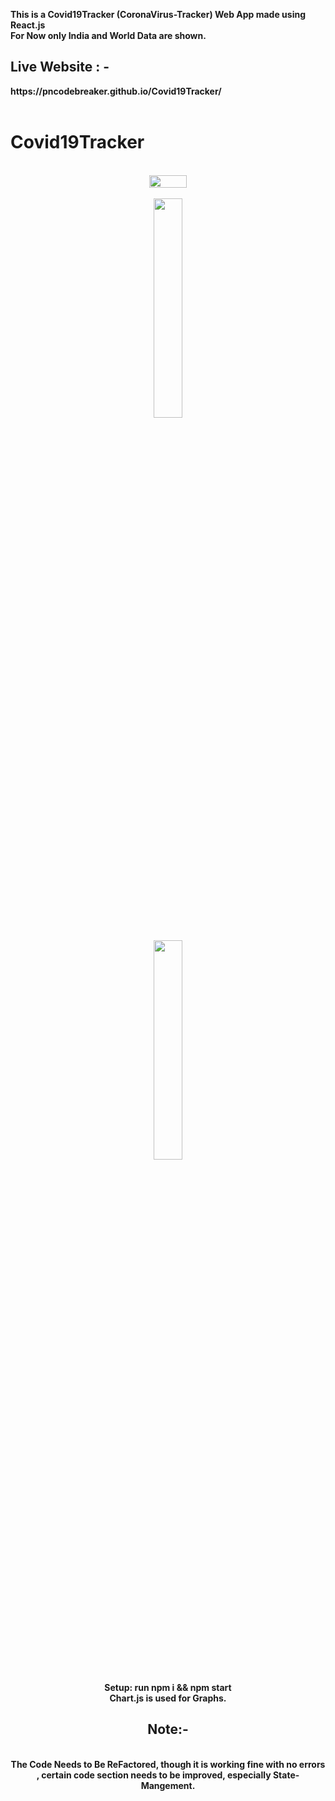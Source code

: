 <b>This is a Covid19Tracker (CoronaVirus-Tracker) Web App made using React.js<b>
  <br> For Now only India and World Data are shown. <br>
  <h2>Live Website : - </h2>  https://pncodebreaker.github.io/Covid19Tracker/
<br><br>
  <h1>Covid19Tracker</h1>
  <br>
  <center><img align ="center" src="https://user-images.githubusercontent.com/41236287/80018287-6c78d900-84f3-11ea-8282-4df5bc23e583.png" width="60vh"    height="20vh"</center>
  <br>
  <br>
  
<center><img src="https://user-images.githubusercontent.com/41236287/80012410-eeb0cf80-84ea-11ea-8922-f15f98715904.jpg" width="auto" height="30%"</center>
<br>
<br>

<center><img src="https://user-images.githubusercontent.com/41236287/80016332-98df2600-84f0-11ea-80b1-0561dd0d5172.gif" width="auto" height="30%"</center>

<br>
<br>
<b>Setup:</b>
  <b>run npm i && npm start</b>
  <br>
  Chart.js is used for Graphs.<br>
<h2> Note:- </h2><br>
 <b>The Code Needs to Be ReFactored, though it is working fine with no errors , certain code section needs to be improved, especially
  State-Mangement. <b>
  
